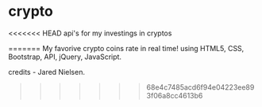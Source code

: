 # crypto
<<<<<<< HEAD
api's for my investings in cryptos


=======
My favorive crypto coins rate in real time!
using HTML5, CSS, Bootstrap, API, jQuery, JavaScript.

credits - Jared Nielsen.
>>>>>>> 68e4c7485acd6f94e04223ee893f06a8cc4613b6
